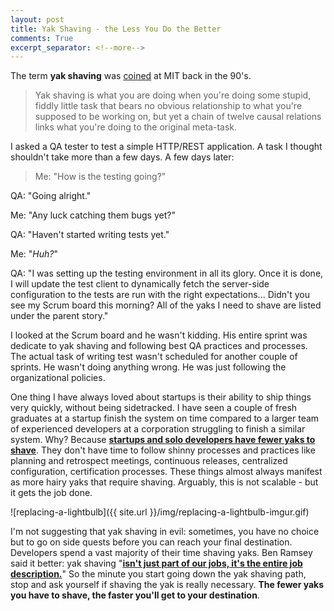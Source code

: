 ```yaml
---
layout: post
title: Yak Shaving - the Less You Do the Better
comments: True
excerpt_separator: <!--more-->
---
```


The term **yak shaving** was [coined](http://projects.csail.mit.edu/gsb/old-archive/gsb-archive/gsb2000-02-11.html) at MIT back in the 90's.

> Yak shaving is what you are doing when you're doing some stupid, fiddly little task that bears no obvious relationship to what you're supposed to be working on, but yet a chain of twelve causal relations links what you're doing to the original meta-task.

I asked a QA tester to test a simple HTTP/REST application. A task I thought shouldn't take more than a few days. A few days later:

>Me: "How is the testing going?"
>
QA: "Going alright."
>
Me: "Any luck catching them bugs yet?"
>
QA: "Haven't started writing tests yet."
>
Me: "*Huh?*"
>
QA: "I was setting up the testing environment in all its glory. Once it is done, I will update the test client to dynamically fetch the server-side configuration to the tests are run with the right expectations... Didn't you see my Scrum board this morning? All of the yaks I need to shave are listed under the parent story."

<!--more-->

I looked at the Scrum board and he wasn't kidding. His entire sprint was dedicate to yak shaving and following best QA practices and processes. The actual task of writing test wasn't scheduled for another couple of sprints. He wasn't doing anything wrong. He was just following the organizational policies.

One thing I have always loved about startups is their ability to ship things very quickly, without being sidetracked. I have seen a couple of fresh graduates at a startup finish the system on time compared to a larger team of experienced developers at a corporation struggling to finish a similar system. Why? Because **[startups and solo developers have fewer yaks to shave](http://sethgodin.typepad.com/seths_blog/2005/03/dont_shave_that.html)**. They don't have time to follow shinny processes and practices like planning and retrospect meetings, continuous releases, centralized configuration, certification processes. These things almost always manifest as more hairy yaks that require shaving. Arguably, this is not scalable - but it gets the job done.

![replacing-a-lightbulb]({{ site.url }}/img/replacing-a-lightbulb-imgur.gif)

I'm not suggesting that yak shaving in evil: sometimes, you have no choice but to go on side quests before you can reach your final destination. Developers spend a vast majority of their time shaving yaks. Ben Ramsey said it better: yak shaving "**[isn't just part of our jobs, it's the entire job description.](https://benramsey.com/blog/2015/11/yak-shaving/)**" So the minute you start going down the yak shaving path, stop and ask yourself if shaving the yak is really necessary. **The fewer yaks you have to shave, the faster you'll get to your destination**.
